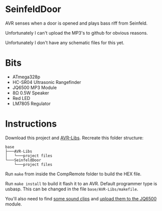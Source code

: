 # SeinfeldDoor

AVR senses when a door is opened and plays bass riff from Seinfeld.

Unfortunately I can't upload the MP3's to github for obvious reasons.

Unfortunately I don't have any schematic files for this yet.

# Bits

* ATmega328p
* HC-SR04 Ultrasonic Rangefinder
* JQ6500 MP3 Module
* 8Ω 0.5W Speaker
* Red LED
* LM7805 Regulator

# Instructions

Download this project and [AVR-Libs](https://github.com/MarcusKiwi/AVR-Libs). Recreate this folder structure:

```
base
├───AVR-Libs
│   └───project files
└───SeinfeldDoor
    └───project files
```

Run `make` from inside the CompRemote folder to build the HEX file.

Run `make install` to build it flash it to an AVR. Default programmer type is usbasp. This can be changed in the file `base/AVR-Libs/makefile`.

You'll also need to find [some sound clips](https://www.youtube.com/watch?v=ZD7PvtbkH0I) and [upload them to the JQ6500](https://www.youtube.com/watch?v=v7aHJ1TsL4o) module.